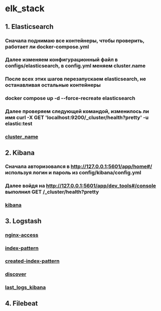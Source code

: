 # elk_stack
## 1. Elasticsearch
### Сначала поднимаю все контейнеры, чтобы проверить, работает ли docker-compose.yml 
### Далее изменяем конфигурационный файл в configs/elasticsearch, в config.yml меняем cluster.name
### После всех этих шагов перезапускаем elasticsearch, не останавливая остальные контейнеры
### docker compose up -d --force-recreate elasticsearch
### Далее проверяем следующей командой, изменилось ли имя curl -X GET 'localhost:9200/_cluster/health?pretty' -u elastic:test
### [cluster_name](image/elasticsearch_config_1.png)
## 2. Kibana
### Сначала авторизовался в http://127.0.0.1:5601/app/home#/ используя логин и пароль из config/kibana/config.yml 
### Далее войдя на http://127.0.0.1:5601/app/dev_tools#/console  выполнил GET /_cluster/health?pretty
### [kibana](image/kibana_2.png)
## 3. Logstash
### [nginx-access](image/logstash_-1.png)
### [index-pattern](image/logstash_0.png)
### [created-index-pattern](image/logstash_1.png)
### [discover](image/logstash_2.png)
### [last_logs_kibana](image/last_logs_kibana.png)
## 4. Filebeat
